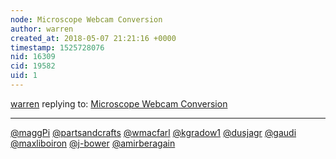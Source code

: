```yaml
---
node: Microscope Webcam Conversion
author: warren
created_at: 2018-05-07 21:21:16 +0000
timestamp: 1525728076
nid: 16309
cid: 19582
uid: 1
---
```




[warren](../profile/warren) replying to: [Microscope Webcam Conversion](../notes/bronwen/05-07-2018/microscope-webcam-conversion)

----
[@maggPi](/profile/maggPi) [@partsandcrafts](/profile/partsandcrafts) [@wmacfarl](/profile/wmacfarl) [@kgradow1](/profile/kgradow1) [@dusjagr](/profile/dusjagr) [@gaudi](/profile/gaudi) [@maxliboiron](/profile/maxliboiron) [@j-bower](/profile/j-bower) [@amirberagain](/profile/amirberagain)